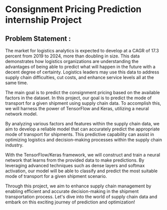 # Consignment Pricing Prediction internship Project
## Problem Statement :
The market for logistics analytics is expected to develop at a CAGR of 17.3 percent
from 2019 to 2024, more than doubling in size. This data demonstrates how logistics
organizations are understanding the advantages of being able to predict what will
happen in the future with a decent degree of certainty. Logistics leaders may use this
data to address supply chain difficulties, cut costs, and enhance service levels all at the
same time.

The main goal is to predict the consignment pricing based on the available factors in the
dataset.
In this project, our goal is to predict the mode of transport for a given shipment using supply chain data. To accomplish this, we will harness the power of TensorFlow and Keras, utilizing a neural network model.

By analyzing various factors and features within the supply chain data, we aim to develop a reliable model that can accurately predict the appropriate mode of transport for shipments. This predictive capability can assist in optimizing logistics and decision-making processes within the supply chain industry.

With the TensorFlow/Keras framework, we will construct and train a neural network that learns from the provided data to make predictions. By leveraging advanced techniques such as dense layers and softmax activation, our model will be able to classify and predict the most suitable mode of transport for a given shipment scenario.

Through this project, we aim to enhance supply chain management by enabling efficient and accurate decision-making in the shipment transportation process. Let's dive into the world of supply chain data and embark on this exciting journey of prediction and optimization!
